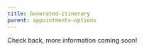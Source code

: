 ```yaml
---
title: Generated-itinerary
parent: appointments-options
---
```


Check back, more information coming soon!
